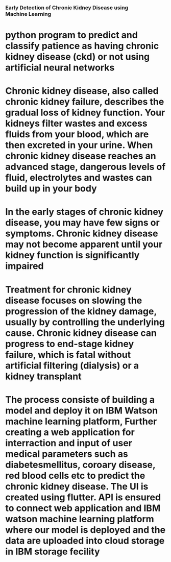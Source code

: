 ### Early Detection of Chronic Kidney Disease using Machine Learning

# python program to predict and classify patience as having chronic kidney disease (ckd) or not using artificial neural networks

# Chronic kidney disease, also called chronic kidney failure, describes the gradual loss of kidney function. Your kidneys filter wastes and excess fluids from your blood, which are then excreted in your urine. When chronic kidney disease reaches an advanced stage, dangerous levels of fluid, electrolytes and wastes can build up in your body

# In the early stages of chronic kidney disease, you may have few signs or symptoms. Chronic kidney disease may not become apparent until your kidney function is significantly impaired

# Treatment for chronic kidney disease focuses on slowing the progression of the kidney damage, usually by controlling the underlying cause. Chronic kidney disease can progress to end-stage kidney failure, which is fatal without artificial filtering (dialysis) or a kidney transplant

# The process consiste of building a model and deploy it on IBM Watson machine learning platform, Further creating a web application for interraction and input of user medical parameters such as diabetesmellitus, coroary disease, red blood cells etc to predict the chronic kidney disease. The UI is created using flutter. API is ensured to connect web application and IBM watson machine learning platform where our model is deployed and the data are uploaded into cloud storage in IBM storage fecility 
